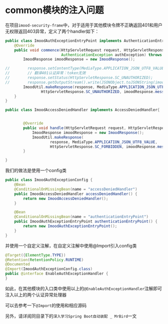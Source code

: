 # common模块的注入问题

在项目`imood-security-frame`中，对于适用于其他模块令牌不正确返回401和用户无权限返回403异常，定义了两个handler如下：

```java
public class ImoodAuthExceptionEntryPoint implements AuthenticationEntryPoint {
    @Override
    public void commence(HttpServletRequest request, HttpServletResponse response,
                         AuthenticationException authException) throws IOException {
        ImoodResponse imoodResponse = new ImoodResponse();

//        response.setContentType(MediaType.APPLICATION_JSON_UTF8_VALUE);
//        // 翻译401认证异常：token无效
//        response.setStatus(HttpServletResponse.SC_UNAUTHORIZED);
//        response.getOutputStream().write(JSONObject.toJSONString(imoodResponse.message("token无效")).getBytes());
        ImoodUtil.makeResponse(response, MediaType.APPLICATION_JSON_UTF8_VALUE,
                HttpServletResponse.SC_UNAUTHORIZED, imoodResponse.message("token无效"));
    }
}
```

```java
public class ImoodAccessDeniedHandler implements AccessDeniedHandler{


        @Override
        public void handle(HttpServletRequest request, HttpServletResponse response, AccessDeniedException accessDeniedException) throws IOException {
            ImoodResponse imoodResponse = new ImoodResponse();
            ImoodUtil.makeResponse(
                    response, MediaType.APPLICATION_JSON_UTF8_VALUE,
                    HttpServletResponse.SC_FORBIDDEN, imoodResponse.message("没有权限访问该资源"));
        }

}
```

我们的做法是使用一个config类

```java
public class ImoodAuthExceptionConfig {
    @Bean
    @ConditionalOnMissingBean(name = "accessDeniedHandler")
    public ImoodAccessDeniedHandler accessDeniedHandler() {
        return new ImoodAccessDeniedHandler();
    }

    @Bean
    @ConditionalOnMissingBean(name = "authenticationEntryPoint")
    public ImoodAuthExceptionEntryPoint authenticationEntryPoint() {
        return new ImoodAuthExceptionEntryPoint();
    }
}

```

并使用一个自定义注解，在自定义注解中使用@Import引入config类

```java
@Target({ElementType.TYPE})
@Retention(RetentionPolicy.RUNTIME)
@Documented
@Import(ImoodAuthExceptionConfig.class)
public @interface EnableAuthExceptionHandler {
}

```

如此，在其他模块的入口类中使用以上的`@EnableAuthExceptionHandler`注解即可注入以上的两个认证异常处理器

可以去参考一下`@Import`的使用和相应源码

另外，请详阅同目录下的`深入学习Spring Boot自动装配 _ MrBird`一文